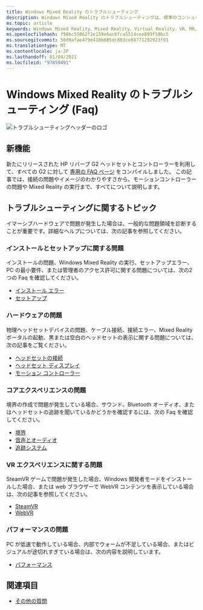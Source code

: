 ```yaml
---
title: Windows Mixed Reality のトラブルシューティング
description: Windows Mixed Reality のトラブルシューティングは、標準のコンシューマーサポートドキュメントを超えています。
ms.topic: article
keywords: Windows Mixed Reality、Mixed Reality、Virtual Reality、VR、MR、トラブルシューティング、エラー、ヘルプ、サポート
ms.openlocfilehash: f98bc55062f2e159e6ac6fca5514cee899f50bc5
ms.sourcegitcommit: 50d9afae479e418b885dc883ce88771292923f01
ms.translationtype: MT
ms.contentlocale: ja-JP
ms.lasthandoff: 01/04/2021
ms.locfileid: "97859491"
---
```

# <a name="troubleshooting-windows-mixed-reality-faqs"></a>Windows Mixed Reality のトラブルシューティング (Faq)

![トラブルシューティングヘッダーのロゴ](images/1050px-Mixedrealityportal.png)

## <a name="whats-new"></a>新機能

新たにリリースされた HP リバーブ G2 ヘッドセットとコントローラーを利用して、すべての G2 に対して [専用の FAQ ページ](reverbG2-faq.md) をコンパイルしました。 この記事では、接続の問題やイメージのわかりやすさから、モーションコントローラーの問題や Mixed Reality の実行まで、すべてについて説明します。

## <a name="troubleshooting-topics"></a>トラブルシューティングに関するトピック

イマーシブハードウェアで問題が発生した場合は、一般的な問題領域を診断することが重要です。詳細なヘルプについては、次の記事を参照してください。 

### <a name="installation-and-setup-issues"></a>インストールとセットアップに関する問題

インストールの問題、Windows Mixed Reality の実行、セットアップエラー、PC の最小要件、または管理者のアクセス許可に関する問題については、次の2つの Faq を確認してください。

- [インストール エラー](installation_errors.md)
- [セットアップ](wmr-setup-faq.md)

### <a name="hardware-issues"></a>ハードウェアの問題

物理ヘッドセットデバイスの問題、ケーブル接続、接続エラー、Mixed Reality ポータルの起動、黒または空白のヘッドセットの表示に関する問題については、次の記事をご覧ください。

- [ヘッドセットの接続](headset-connectivity.md)
- [ヘッドセット ディスプレイ](headset-display.md)
- [モーション コントローラー](motion-controller-problems.md)

### <a name="core-experience-issues"></a>コアエクスペリエンスの問題

境界の作成で問題が発生している場合、サウンド、Bluetooth オーディオ、またはヘッドセットの追跡を聞いているかどうかを確認するには、次の Faq を確認してください。

- [境界](boundary-questions.md)
- [音声とオーディオ](speech-and-audio.md)
- [追跡システム](tracking.md)

### <a name="vr-experience-issues"></a>VR エクスペリエンスに関する問題

SteamVR ゲームで問題が発生した場合、Windows 開発者モードをインストールした場合、または web ブラウザーで WebVR コンテンツを表示している場合は、次の記事を参照してください。

- [SteamVR](steamvr-questions.md)
- [WebVR](webvr-questions.md)

### <a name="performance-issues"></a>パフォーマンスの問題 

PC が低速で動作している場合、内部でウォームが不足している場合、またはビジュアルが途切れすぎている場合は、次の内容を説明しています。

- [パフォーマンス](performance-questions.md)

## <a name="see-also"></a>関連項目
- [その他の質問](other-questions.md)
